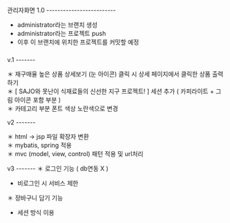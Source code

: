 관리자화면 1.0 -------------------------
 * administrator라는 브랜치 생성
 * administrator라는 프로젝트 push
 * 이후 이 브랜치에 위치한 프로젝트를 커밋할 예정












### 

v.1  -------

＊ 재구매율 높은 상품 상세보기 (눈 아이콘) 클릭 시 상세 페이지에서 클릭한 상품 출력하기             </br>
＊ [ SAJO와 못난이 식재료들의 신선한 지구 프로젝트! ] 세션 추가 ( 카피라이트 + 그림 아이콘 포함 부분 ) </br>
＊ 카테고리 부분 폰트 색상 노란색으로 변경 </br>


v2 -------

＊ html -> jsp 파일 확장자 변환 </br>
＊ mybatis, spring 적용 </br>
＊ mvc (model, view, control) 패턴 적용 및 url처리 </br>
   
     
v3 -------
＊ 로그인 기능 (  db연동 X )
  - 비로그인 시 서비스 제한
  
＊ 장바구니 담기 기능
  - 세션 방식 이용 

<!--
**chcuysi/chcuysi** is a ✨ _special_ ✨ repository because its `README.md` (this file) appears on your GitHub profile.

Here are some ideas to get you started:

- 🔭 I’m currently working on ...
- 🌱 I’m currently learning ...
- 👯 I’m looking to collaborate on ...
- 🤔 I’m looking for help with ...
- 💬 Ask me about ...
- 📫 How to reach me: ...
- 😄 Pronouns: ...
- ⚡ Fun fact: ...
-->
